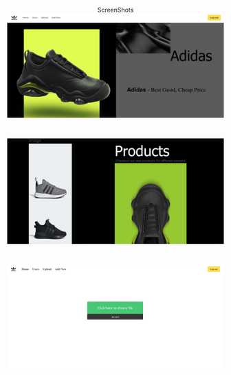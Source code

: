 
<p align="center">
  ScreenShots
  
  <img src="1.png" alt="hi" class="inline"/>
</p>

<br />
<p align="center">
  <img src="2.png" alt="hi" class="inline"/>
</p>

<br />

<p align="center">
  <img src="3.png" alt="hi" class="inline"/>
</p>
